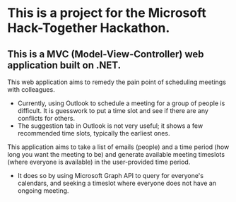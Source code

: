 # This is a project for the Microsoft Hack-Together Hackathon.

## This is a MVC (Model-View-Controller) web application built on .NET. 

This web application aims to remedy the pain point of scheduling meetings with colleagues. 
- Currently, using Outlook to schedule a meeting for a group of people is difficult. It is guesswork to put a time slot and see if there are any conflicts for others. 
- The suggestion tab in Outlook is not very useful; it shows a few recommended time slots, typically the earliest ones.

This application aims to take a list of emails (people) and a time period (how long you want the meeting to be) and generate available meeting timeslots (where everyone is available) in the user-provided time period. 
- It does so by using Microsoft Graph API to query for everyone's calendars, and seeking a timeslot where everyone does not have an ongoing meeting.